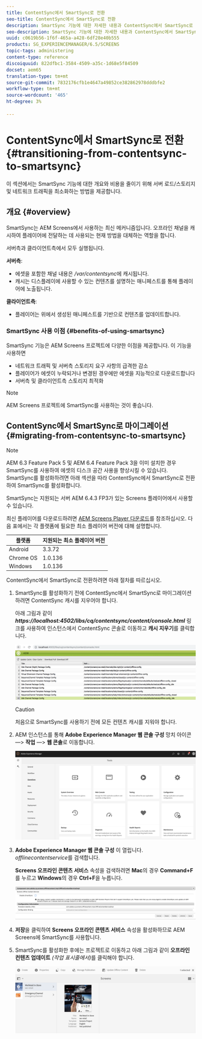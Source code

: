 ```yaml
---
title: ContentSync에서 SmartSync로 전환
seo-title: ContentSync에서 SmartSync로 전환
description: SmartSync 기능에 대한 자세한 내용과 ContentSync에서 SmartSync로 전환하는 방법을 살펴보려면 이 페이지를 따르십시오.
seo-description: SmartSync 기능에 대한 자세한 내용과 ContentSync에서 SmartSync로 전환하는 방법을 살펴보려면 이 페이지를 따르십시오.
uuid: c0619b56-1f6f-465a-a428-6df28e40b555
products: SG_EXPERIENCEMANAGER/6.5/SCREENS
topic-tags: administering
content-type: reference
discoiquuid: 822dfbc1-3584-4509-a35c-1d68e5f84509
docset: aem65
translation-type: tm+mt
source-git-commit: 7832176cfb1e4647a49852ce382862978dddbfe2
workflow-type: tm+mt
source-wordcount: '465'
ht-degree: 3%

---
```



# ContentSync에서 SmartSync로 전환 {#transitioning-from-contentsync-to-smartsync}

이 섹션에서는 SmartSync 기능에 대한 개요와 비용을 줄이기 위해 서버 로드/스토리지 및 네트워크 트래픽을 최소화하는 방법을 제공합니다.

## 개요 {#overview}

SmartSync는 AEM Screens에서 사용하는 최신 메커니즘입니다. 오프라인 채널을 캐시하여 플레이어에 전달하는 데 사용되는 현재 방법을 대체하는 역할을 합니다.

서버측과 클라이언트측에서 모두 실행됩니다.

**서버측**:

* 에셋을 포함한 채널 내용은 */var/contentsync*&#x200B;에 캐시됩니다.
* 캐시는 디스플레이에 사용할 수 있는 컨텐츠를 설명하는 매니페스트를 통해 플레이어에 노출됩니다.

**클라이언트측**:

* 플레이어는 위에서 생성된 매니페스트를 기반으로 컨텐츠를 업데이트합니다.

### SmartSync 사용 이점 {#benefits-of-using-smartsync}

SmartSync 기능은 AEM Screens 프로젝트에 다양한 이점을 제공합니다. 이 기능을 사용하면

* 네트워크 트래픽 및 서버측 스토리지 요구 사항의 급격한 감소
* 플레이어가 에셋이 누락되거나 변경된 경우에만 에셋을 지능적으로 다운로드합니다
* 서버측 및 클라이언트측 스토리지 최적화

>[!NOTE]
>
>AEM Screens 프로젝트에 SmartSync를 사용하는 것이 좋습니다.

## ContentSync에서 SmartSync로 마이그레이션 {#migrating-from-contentsync-to-smartsync}

>[!NOTE]
>
>AEM 6.3 Feature Pack 5 및 AEM 6.4 Feature Pack 3을 이미 설치한 경우 SmartSync를 사용하여 에셋의 디스크 공간 사용을 향상시킬 수 있습니다. SmartSync를 활성화하려면 아래 섹션을 따라 ContentSync에서 SmartSync로 전환하여 SmartSync를 활성화합니다.
>
>SmartSync는 지원되는 서버 AEM 6.4.3 FP3가 있는 Screens 플레이어에서 사용할 수 있습니다.
>
>최신 플레이어를 다운로드하려면 [AEM Screens Player 다운로드](https://download.macromedia.com/screens/)를 참조하십시오. 다음 표에서는 각 플랫폼에 필요한 최소 플레이어 버전에 대해 설명합니다.

| **플랫폼** | **지원되는 최소 플레이어 버전** |
|---|---|
| Android | 3.3.72 |
| Chrome OS | 1.0.136 |
| Windows | 1.0.136 |

ContentSync에서 SmartSync로 전환하려면 아래 절차를 따르십시오.

1. SmartSync를 활성화하기 전에 ContentSync에서 SmartSync로 마이그레이션하려면 ContentSync 캐시를 지우어야 합니다.

   아래 그림과 같이 ***https://localhost:4502/libs/cq/contentsync/content/console.html*** 링크를 사용하여 인스턴스에서 ContentSync 콘솔로 이동하고 **캐시 지우기**&#x200B;를 클릭합니다.

   ![clear_contesync_cache](assets/clear_contesync_cache.png)

   >[!CAUTION]
   >
   >처음으로 SmartSync를 사용하기 전에 모든 컨텐츠 캐시를 지워야 합니다.

1. AEM 인스턴스를 통해 **Adobe Experience Manager 웹 콘솔 구성** 망치 아이콘 —> **작업** —> **웹 콘솔**&#x200B;로 이동합니다.

   ![screen_shot_2019-02-11at15339pm](assets/screen_shot_2019-02-11at15339pm.png)

1. **Adobe Experience Manager 웹 콘솔 구성** 이 열립니다. *offlinecontentservice*&#x200B;를 검색합니다.

   **Screens 오프라인 콘텐츠 서비스** 속성을 검색하려면 **Mac**&#x200B;의 경우 **Command+F**&#x200B;를 누르고 **Windows**&#x200B;의 경우 **Ctrl+F**&#x200B;을 누릅니다.

   ![screen_shot_2019-02-19at22643pm](assets/screen_shot_2019-02-19at22643pm.png)

1. **저장**&#x200B;을 클릭하여 **Screens 오프라인 콘텐츠 서비스** 속성을 활성화하므로 AEM Screens에 SmartSync를 사용합니다.
1. SmartSync를 활성화한 후에는 프로젝트로 이동하고 아래 그림과 같이 **오프라인 컨텐츠 업데이트** *(작업 표시줄에서)*&#x200B;를 클릭해야 합니다.

   ![screen_shot_2019-02-25at102605am](assets/screen_shot_2019-02-25at102605am.png)